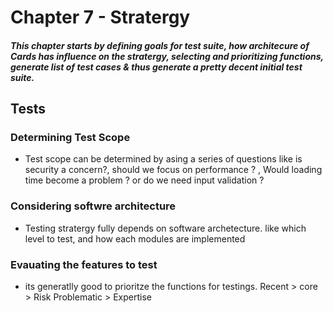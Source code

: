 # Chapter 7 - Stratergy

##### This chapter starts by defining goals for test suite, how architecure of Cards has influence on the stratergy, selecting and prioritizing functions, generate list of test cases & thus generate a pretty decent initial test suite.

## Tests

### Determining Test Scope

* Test scope can be determined by asing a series of questions like is security a concern?, should we focus on performance ? , Would loading time become a problem ? or do we need input validation ?

### Considering softwre architecture

* Testing stratergy fully depends on software archetecture. like which level to test, and how each modules are implemented

### Evauating the  features to test

* its generatlly good to prioritze the functions for testings. Recent > core > Risk  Problematic > Expertise
